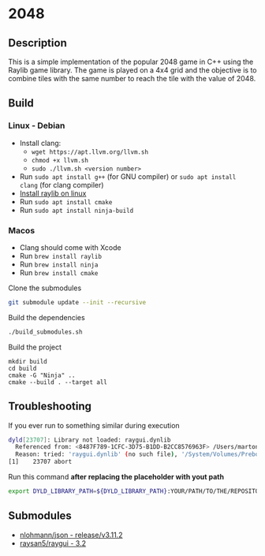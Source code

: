 # 2048

## Description

This is a simple implementation of the popular 2048 game in C++ using the Raylib game library. The game is played on a 4x4 grid and the objective is to combine tiles with the same number to reach the tile with the value of 2048.

## Build
### Linux - Debian
- Install clang:  
  - ```wget https://apt.llvm.org/llvm.sh```  
  - ```chmod +x llvm.sh```  
  - ```sudo ./llvm.sh <version number>```  
- Run ```sudo apt install g++``` (for GNU compiler) or ```sudo apt install clang``` (for clang compiler)
- [Install raylib on linux](https://github.com/raysan5/raylib/wiki/Working-on-GNU-Linux)
- Run ```sudo apt install cmake```
- Run ```sudo apt install ninja-build```

### Macos

- Clang should come with Xcode
- Run ```brew install raylib```
- Run ```brew install ninja```
- Run ```brew install cmake```

Clone the submodules
```bash
git submodule update --init --recursive
```

Build the dependencies
```bash
./build_submodules.sh
```

Build the project
```
mkdir build
cd build
cmake -G "Ninja" ..
cmake --build . --target all
```

## Troubleshooting

If you ever run to something similar during execution

```bash
dyld[23707]: Library not loaded: raygui.dynlib
  Referenced from: <8487F789-1CFC-3D75-B1DD-B2CC8576963F> /Users/martonszuts/Code/C++/RayLib/2048/build/Gpt-test
  Reason: tried: 'raygui.dynlib' (no such file), '/System/Volumes/Preboot/Cryptexes/OSraygui.dynlib' (no such file), 'raygui.dynlib' (no such file), '/usr/local/lib/raygui.dynlib' (no such file), '/usr/lib/raygui.dynlib' (no such file, not in dyld cache), '/Users/martonszuts/Code/C++/RayLib/2048/raygui.dynlib' (no such file), '/System/Volumes/Preboot/Cryptexes/OS/Users/martonszuts/Code/C++/RayLib/2048/raygui.dynlib' (no such file), '/Users/martonszuts/Code/C++/RayLib/2048/raygui.dynlib' (no such file), '/usr/local/lib/raygui.dynlib' (no such file), '/usr/lib/raygui.dynlib' (no such file, not in dyld cache)
[1]    23707 abort
```

Run this command **after replacing the placeholder with yout path**

```bash
export DYLD_LIBRARY_PATH=${DYLD_LIBRARY_PATH}:YOUR/PATH/TO/THE/REPOSITORY/2048/submodules/raygui
```

## Submodules

- [nlohmann/json - release/v3.11.2](https://github.com/nlohmann/json/tree/v3.11.2)
- [raysan5/raygui - 3.2](https://github.com/raysan5/raygui/tree/3.2)